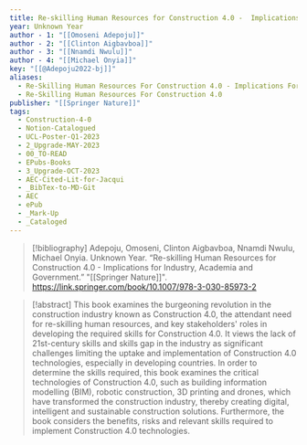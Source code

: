 ```yaml
---
title: Re-skilling Human Resources for Construction 4.0 -  Implications for Industry, Academia and Government
year: Unknown Year
author - 1: "[[Omoseni Adepoju]]"
author - 2: "[[Clinton Aigbavboa]]"
author - 3: "[[Nnamdi Nwulu]]"
author - 4: "[[Michael Onyia]]"
key: "[[@Adepoju2022-bj]]"
aliases:
  - Re-Skilling Human Resources For Construction 4.0 - Implications For Industry, Academia And Government
  - Re-Skilling Human Resources For Construction 4.0
publisher: "[[Springer Nature]]"
tags:
  - Construction-4-0
  - Notion-Catalogued
  - UCL-Poster-Q1-2023
  - 2_Upgrade-MAY-2023
  - 00_TO-READ
  - EPubs-Books
  - 3_Upgrade-OCT-2023
  - AEC-Cited-Lit-for-Jacqui
  - _BibTex-to-MD-Git
  - AEC
  - ePub
  - _Mark-Up
  - _Cataloged
---
```


> [!bibliography]
> Adepoju, Omoseni, Clinton Aigbavboa, Nnamdi Nwulu, Michael Onyia. Unknown Year. “Re-skilling Human Resources for Construction 4.0 -  Implications for Industry, Academia and Government.” "[[Springer Nature]]". https://link.springer.com/book/10.1007/978-3-030-85973-2

> [!abstract]
> This book examines the burgeoning revolution in the construction industry known as Construction 4.0, the attendant need for re-skilling human resources, and key stakeholders' roles in developing the required skills for Construction 4.0. It views the lack of 21st-century skills and skills gap in the industry as significant challenges limiting the uptake and implementation of Construction 4.0 technologies, especially in developing countries. In order to determine the skills required, this book examines the critical technologies of Construction 4.0, such as building information modelling (BIM), robotic construction, 3D printing and drones, which have transformed the construction industry, thereby creating digital, intelligent and sustainable construction solutions. Furthermore, the book considers the benefits, risks and relevant skills required to implement Construction 4.0 technologies.